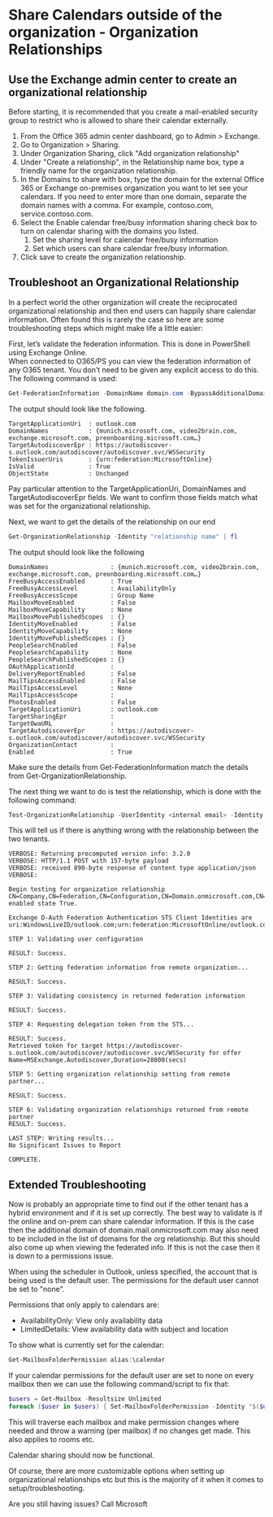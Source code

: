 # Share Calendars outside of the organization - Organization Relationships

## Use the Exchange admin center to create an organizational relationship

Before starting, it is recommended that you create a mail-enabled security group to restrict who is allowed to share their calendar externally.

1. From the Office 365 admin center dashboard, go to Admin > Exchange.
2. Go to Organization > Sharing.
3. Under Organization Sharing, click "Add organization relationship"
4. Under "Create a relationship", in the Relationship name box, type a friendly name for the organization relationship.
5. In the Domains to share with box, type the domain for the external Office 365 or Exchange on-premises organization you want to let see your calendars. If you need to enter more than one domain, separate the domain names with a comma. For example, contoso.com, service.contoso.com.
6. Select the Enable calendar free/busy information sharing check box to turn on calendar sharing with the domains you listed.
   1. Set the sharing level for calendar free/busy information
   2. Set which users can share calendar free/busy information.
7. Click save to create the organization relationship.

## Troubleshoot an Organizational Relationship

In a perfect world the other organization will create the reciprocated organizational relationship and then end users can happily share calendar information.  Often found this is rarely the case so here are some troubleshooting steps which might make life a little easier:

First, let’s validate the federation information. This is done in PowerShell using Exchange Online.  
When connected to O365/PS you can view the federation information of any O365 tenant.  You don’t need to be given any explicit access to do this.  The following command is used:

```PowerShell
Get-FederationInformation -DomainName domain.com -BypassAdditionalDomainValidation
```

The output should look like the following.

```text
TargetApplicationUri  : outlook.com
DomainNames           : {munich.microsoft.com, video2brain.com, exchange.microsoft.com, preonboarding.microsoft.com…}
TargetAutodiscoverEpr : https://autodiscover-s.outlook.com/autodiscover/autodiscover.svc/WSSecurity
TokenIssuerUris       : {urn:federation:MicrosoftOnline}
IsValid               : True
ObjectState           : Unchanged
```

Pay particular attention to the TargetApplicationUri, DomainNames and TargetAutodiscoverEpr fields. We want to confirm those fields match what was set for the organizational relationship.

Next, we want to get the details of the relationship on our end

```PowerShell
Get-OrganizationRelationship -Identity "relationship name" | fl
```

The output should look like the following

```text
DomainNames                 : {munich.microsoft.com, video2brain.com, exchange.microsoft.com, preonboarding.microsoft.com…}
FreeBusyAccessEnabled       : True
FreeBusyAccessLevel         : AvailabilityOnly
FreeBusyAccessScope         : Group Name
MailboxMoveEnabled          : False
MailboxMoveCapability       : None
MailboxMovePublishedScopes  : {}
IdentityMoveEnabled         : False
IdentityMoveCapability      : None
IdentityMovePublishedScopes : {}
PeopleSearchEnabled         : False
PeopleSearchCapability      : None
PeopleSearchPublishedScopes : {}
OAuthApplicationId          :
DeliveryReportEnabled       : False
MailTipsAccessEnabled       : False
MailTipsAccessLevel         : None
MailTipsAccessScope         :
PhotosEnabled               : False
TargetApplicationUri        : outlook.com
TargetSharingEpr            :
TargetOwaURL                :
TargetAutodiscoverEpr       : https://autodiscover-s.outlook.com/autodiscover/autodiscover.svc/WSSecurity
OrganizationContact         :
Enabled                     : True
```

Make sure the details from Get-FederationInformation match the details from Get-OrganizationRelationship.

The next thing we want to do is test the relationship, which is done with the following command:

```PowerShell
Test-OrganizationRelationship -UserIdentity <internal email> -Identity <org relationship name> -verbose
```

This will tell us if there is anything wrong with the relationship between the two tenants.

```text
VERBOSE: Returning precomputed version info: 3.2.0
VERBOSE: HTTP/1.1 POST with 157-byte payload
VERBOSE: received 890-byte response of content type application/json
VERBOSE:

Begin testing for organization relationship CN=Company,CN=Federation,CN=Configuration,CN=Domain.onmicrosoft.com,CN=ConfigurationUnits,DC=NAMPR12A345,DC=PROD,DC=OUTLOOK,DC=COM, enabled state True.

Exchange D-Auth Federation Authentication STS Client Identities are uri:WindowsLiveID/outlook.com;urn:federation:MicrosoftOnline/outlook.com;

STEP 1: Validating user configuration

RESULT: Success.

STEP 2: Getting federation information from remote organization...

RESULT: Success.

STEP 3: Validating consistency in returned federation information

RESULT: Success.

STEP 4: Requesting delegation token from the STS...

RESULT: Success.
Retrieved token for target https://autodiscover-s.outlook.com/autodiscover/autodiscover.svc/WSSecurity for offer Name=MSExchange.Autodiscover,Duration=28800(secs)

STEP 5: Getting organization relationship setting from remote partner...

RESULT: Success.

STEP 6: Validating organization relationships returned from remote partner
RESULT: Success.

LAST STEP: Writing results...
No Significant Issues to Report

COMPLETE.
```

## Extended Troubleshooting

Now is probably an appropriate time to find out if the other tenant has a hybrid environment and if it is set up correctly. The best way to validate is if the online and on-prem can share calendar information.  If this is the case then the additional domain of domain.mail.onmicrosoft.com may also need to be included in the list of domains for the org relationship.  But this should also come up when viewing the federated info.
If this is not the case then it is down to a permissions issue.

When using the scheduler in Outlook, unless specified, the account that is being used is the default user.  The permissions for the default user cannot be set to "none".

Permissions that only apply to calendars are:

- AvailabilityOnly: View only availability data
- LimitedDetails: View availability data with subject and location

To show what is currently set for the calendar:

```PowerShell
Get-MailboxFolderPermission alias:\calendar
```

If your calendar permissions for the default user are set to none on every mailbox then we can use the following command/script to fix that:

```PowerShell
$users = Get-Mailbox -Resultsize Unlimited
foreach ($user in $users) { Set-MailboxFolderPermission -Identity "$($user.alias):\calendar" -User Default -AccessRights AvailabilityOnly }
```

This will traverse each mailbox and make permission changes where needed and throw a warning (per mailbox) if no changes get made.  This also applies to rooms etc.

Calendar sharing should now be functional.

Of course, there are more customizable options when setting up organizational relationships etc but this is the majority of it when it comes to setup/troubleshooting.

Are you still having issues? Call Microsoft
